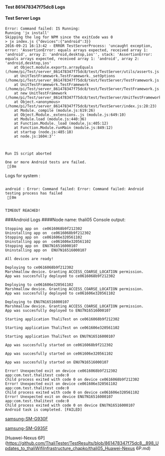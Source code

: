 #### Test 861478347f75dc8 Logs

#### Test Server Logs
```
Error: Command failed: IS Running:
Running 'jx install'
Skipping the log for NPM since the exitCode was 0
> jx index.js {"devices":{"android":3}}
2016-09-21 16:13:42 - ERROR TestServerProcess: 'uncaught exception, error: 'AssertionError: equals arrays expected, received array 1: 'android', array 2: 'android,desktop,ios'', stack: 'AssertionError: equals arrays expected, received array 1: 'android', array 2: 'android,desktop,ios'
    at Object.module.exports.arrayEquals (/home/pi/Test/server_861478347f75dc8/test/TestServer/utils/asserts.js:71:3)
    at UnitTestFramework.TestFramework._setOptions (/home/pi/Test/server_861478347f75dc8/test/TestServer/TestFramework.js:86:11)
    at UnitTestFramework.TestFramework (/home/pi/Test/server_861478347f75dc8/test/TestServer/TestFramework.js:23:8)
    at new UnitTestFramework (/home/pi/Test/server_861478347f75dc8/test/TestServer/UnitTestFramework.js:23:28)
    at Object.<anonymous> (/home/pi/Test/server_861478347f75dc8/test/TestServer/index.js:28:23)
    at Module._compile (module.js:619:26)
    at Object.Module._extensions..js (module.js:649:10)
    at Module.load (module.js:440:36)
    at Function.Module._load (module.js:405:12)
    at Function.Module.runMain (module.js:849:12)
    at startup (node.js:485:18)
    at node.js:1604:3''


 
Run IS script aborted
 
One or more Android tests are failed.
 [0m

```


Logs for system : 
```

android : Error: Command failed: Error: Command failed: Android testing process has failed
 [0m


TIMEOUT REACHED!
```
###Android Logs
####Node name: thali05
Console output:
```
Stopping app on  ce0616068b9f212302
Uninstalling app on  ce0616068b9f212302
Stopping app on  ce061606e320561102
Uninstalling app on  ce061606e320561102
Stopping app on  ENU7N16516000107
Uninstalling app on  ENU7N16516000107

All devices are ready!

Deploying to ce0616068b9f212302
Marshmallow device. Granting ACCESS_COARSE_LOCATION permission.
App was succesfully deployed to ce0616068b9f212302

Deploying to ce061606e320561102
Marshmallow device. Granting ACCESS_COARSE_LOCATION permission.
App was succesfully deployed to ce061606e320561102

Deploying to ENU7N16516000107
Marshmallow device. Granting ACCESS_COARSE_LOCATION permission.
App was succesfully deployed to ENU7N16516000107

Starting application ThaliTest on ce0616068b9f212302

Starting application ThaliTest on ce061606e320561102

Starting application ThaliTest on ENU7N16516000107

App was succesfully started on ce0616068b9f212302

App was succesfully started on ce061606e320561102

App was succesfully started on ENU7N16516000107

Error! Unexpected exit on device ce0616068b9f212302 app:com.test.thalitest code:0 
Child process exited with code 0 on device ce0616068b9f212302
Error! Unexpected exit on device ce061606e320561102 app:com.test.thalitest code:0 
Child process exited with code 0 on device ce061606e320561102
Error! Unexpected exit on device ENU7N16516000107 app:com.test.thalitest code:0 
Child process exited with code 0 on device ENU7N16516000107
Android task is completed. [FAILED]
```
[samsung-SM-G930F](https://github.com/ThaliTester/TestResults/blob/861478347f75dc8__898_Updates_to_thaliWifiInfrastructure_chapko/thali05_samsung-SM-G930F.md)

[samsung-SM-G935F](https://github.com/ThaliTester/TestResults/blob/861478347f75dc8__898_Updates_to_thaliWifiInfrastructure_chapko/thali05_samsung-SM-G935F.md)

[Huawei-Nexus 6P](https://github.com/ThaliTester/TestResults/blob/861478347f75dc8__898_Updates_to_thaliWifiInfrastructure_chapko/thali05_Huawei-Nexus 6P.md)




